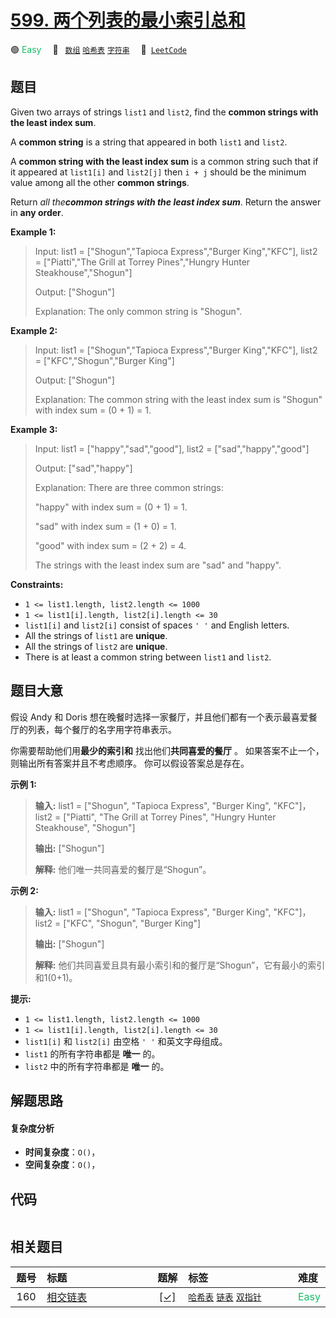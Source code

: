 # [599. 两个列表的最小索引总和](https://leetcode.com/problems/minimum-index-sum-of-two-lists)

🟢 <font color=#15bd66>Easy</font>&emsp; 🔖&ensp; [`数组`](/tag/array.md) [`哈希表`](/tag/hash-table.md) [`字符串`](/tag/string.md)&emsp; 🔗&ensp;[`LeetCode`](https://leetcode.com/problems/minimum-index-sum-of-two-lists)

## 题目

Given two arrays of strings `list1` and `list2`, find the **common strings
with the least index sum**.

A **common string** is a string that appeared in both `list1` and `list2`.

A **common string with the least index sum** is a common string such that if
it appeared at `list1[i]` and `list2[j]` then `i + j` should be the minimum
value among all the other **common strings**.

Return _all the**common strings with the least index sum**_. Return the answer
in **any order**.



**Example 1:**

> Input: list1 = ["Shogun","Tapioca Express","Burger King","KFC"], list2 = ["Piatti","The Grill at Torrey Pines","Hungry Hunter Steakhouse","Shogun"]
> 
> Output: ["Shogun"]
> 
> Explanation: The only common string is "Shogun".

**Example 2:**

> Input: list1 = ["Shogun","Tapioca Express","Burger King","KFC"], list2 = ["KFC","Shogun","Burger King"]
> 
> Output: ["Shogun"]
> 
> Explanation: The common string with the least index sum is "Shogun" with index sum = (0 + 1) = 1.

**Example 3:**

> Input: list1 = ["happy","sad","good"], list2 = ["sad","happy","good"]
> 
> Output: ["sad","happy"]
> 
> Explanation: There are three common strings:
> 
> "happy" with index sum = (0 + 1) = 1.
> 
> "sad" with index sum = (1 + 0) = 1.
> 
> "good" with index sum = (2 + 2) = 4.
> 
> The strings with the least index sum are "sad" and "happy".

**Constraints:**

  * `1 <= list1.length, list2.length <= 1000`
  * `1 <= list1[i].length, list2[i].length <= 30`
  * `list1[i]` and `list2[i]` consist of spaces `' '` and English letters.
  * All the strings of `list1` are **unique**.
  * All the strings of `list2` are **unique**.
  * There is at least a common string between `list1` and `list2`.


## 题目大意

假设 Andy 和 Doris 想在晚餐时选择一家餐厅，并且他们都有一个表示最喜爱餐厅的列表，每个餐厅的名字用字符串表示。

你需要帮助他们用**最少的索引和** 找出他们**共同喜爱的餐厅** 。 如果答案不止一个，则输出所有答案并且不考虑顺序。 你可以假设答案总是存在。



**示例 1:**

> 
> 
> 
> 
> 
> **输入:** list1 = ["Shogun", "Tapioca Express", "Burger King", "KFC"]，list2 = ["Piatti", "The Grill at Torrey Pines", "Hungry Hunter Steakhouse", "Shogun"]
> 
> **输出:** ["Shogun"]
> 
> **解释:** 他们唯一共同喜爱的餐厅是“Shogun”。
> 
> 

**示例 2:**

> 
> 
> 
> 
> 
> **输入:** list1 = ["Shogun", "Tapioca Express", "Burger King", "KFC"]，list2 = ["KFC", "Shogun", "Burger King"]
> 
> **输出:** ["Shogun"]
> 
> **解释:** 他们共同喜爱且具有最小索引和的餐厅是“Shogun”，它有最小的索引和1(0+1)。
> 
> 



**提示:**

  * `1 <= list1.length, list2.length <= 1000`
  * `1 <= list1[i].length, list2[i].length <= 30` 
  * `list1[i]` 和 `list2[i]` 由空格 `' '` 和英文字母组成。
  * `list1` 的所有字符串都是 **唯一** 的。
  * `list2` 中的所有字符串都是 **唯一** 的。


## 解题思路

#### 复杂度分析

- **时间复杂度**：`O()`，
- **空间复杂度**：`O()`，

## 代码

```javascript

```

## 相关题目

<!-- prettier-ignore -->
| 题号 | 标题 | 题解 | 标签 | 难度 |
| :------: | :------ | :------: | :------ | :------ |
| 160 | [相交链表](https://leetcode.com/problems/intersection-of-two-linked-lists) | [[✓]](/problem/0160.md) |  [`哈希表`](/tag/hash-table.md) [`链表`](/tag/linked-list.md) [`双指针`](/tag/two-pointers.md) | <font color=#15bd66>Easy</font> |

<style>
.blue {
    background-color: #096dd9;
    padding: 0.25rem 0.5rem;
    margin: 0;
    font-size: 0.85em;
    border-radius: 3px;
    color: white;
    font-weight: 500;
}
table th:first-of-type { width: 10%; }
table th:nth-of-type(2) { width: 35%; }
table th:nth-of-type(3) { width: 10%; }
table th:nth-of-type(4) { width: 35%; }
table th:nth-of-type(5) { width: 10%; }
</style>

